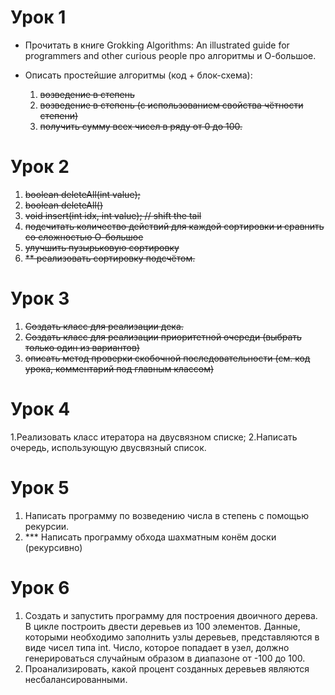 # Урок 1
* Прочитать в книге Grokking Algorithms: An illustrated guide for programmers and other curious people про алгоритмы и О-большое.

* Описать простейшие алгоритмы (код + блок-схема):
  1. ~~возведение в степень~~
  2. ~~возведение в степень (с использованием свойства чётности степени)~~
  3. ~~получить сумму всех чисел в ряду от 0 до 100.~~

# Урок 2
1. ~~boolean deleteAll(int value);~~
2. ~~boolean deleteAll()~~
3. ~~void insert(int idx, int value); // shift the tail~~
4. ~~подсчитать количество действий для каждой сортировки и сравнить со сложностью О-большое~~
5. ~~улучшить пузырьковую сортировку~~
6. ~~** реализовать сортировку подсчётом.~~

# Урок 3
1. ~~Создать класс для реализации дека.~~
2. ~~Создать класс для реализации приоритетной очереди (выбрать только один из вариантов)~~
3. ~~описать метод проверки скобочной последовательности (см. код урока, комментарий под главным классом)~~

# Урок 4
1.Реализовать класс итератора на двусвязном списке;
2.Написать очередь, использующую двусвязный список.

# Урок 5
1. Написать программу по возведению числа в степень с помощью рекурсии.
2. *** Написать программу обхода шахматным конём доски (рекурсивно)

# Урок 6
1. Создать и запустить программу для построения двоичного дерева. В цикле построить двести деревьев из 100 элементов. Данные, которыми необходимо заполнить узлы деревьев, представляются в виде чисел типа int. Число, которое попадает в узел, должно генерироваться случайным образом в диапазоне от -100 до 100.
2. Проанализировать, какой процент созданных деревьев являются несбалансированными.